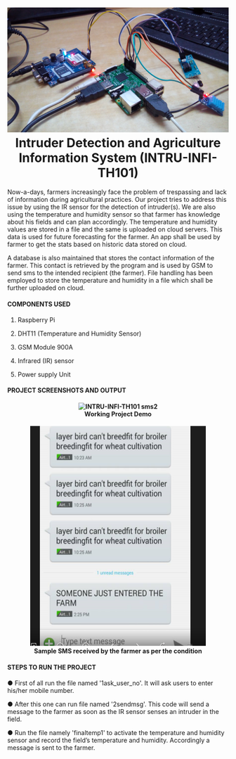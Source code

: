<h1 align="center">
  <img src="https://github.com/semicolon123/INTRU-INFI-TH101/blob/master/Images/Project%20Image.jpg" alt="INTRU-INFI-TH101">
  <br>
  Intruder Detection and Agriculture Information System (INTRU-INFI-TH101)
</h1>

Now-a-days, farmers increasingly face the problem of trespassing and lack of information during agricultural practices. Our project tries to address this issue by using the IR sensor for the detection of intruder(s). We are also using the temperature and humidity sensor so that farmer has knowledge about his fields and can plan accordingly. The temperature and humidity values are stored in a file and the same is uploaded on cloud servers. This data is used for future forecasting for the farmer. An app shall be used by farmer to get the stats based on historic data stored on cloud.

A database is also maintained that stores the contact information of the farmer. This contact is retrieved by the program and is used by GSM to send sms to the intended recipient (the farmer). File handling has been employed to store the temperature and humidity in a file which shall be further uploaded on cloud.



#### COMPONENTS USED

1. Raspberry Pi

2. DHT11 (Temperature and Humidity Sensor)

3. GSM Module 900A

4. Infrared (IR) sensor

5. Power supply Unit

#### PROJECT SCREENSHOTS AND OUTPUT
<h4 align="center"><img src="https://github.com/semicolon123/INTRU-INFI-TH101/blob/master/Images/Demo%20gif.gif" alt="INTRU-INFI-TH101 sms2">
<br> 
  Working Project Demo 
</h4>
<h4 align="center"><img src="https://github.com/semicolon123/INTRU-INFI-TH101/blob/master/Images/sms2.png" alt="INTRU-INFI-TH101 sms2" width="400" height="500">
  <br>
  Sample SMS received by the farmer as per the condition
  <h4>


#### STEPS TO RUN THE PROJECT

● First of all  run the file named '1ask_user_no'. It will ask users to enter his/her mobile number.

● After this one can run file named '2sendmsg'. This code will send a message to the farmer as soon as the IR sensor senses an intruder in the field.

● Run the file namely 'finaltemp1' to activate the temperature and humidity sensor and record the field’s temperature and humidity. 
Accordingly a message is sent to the farmer.

